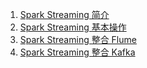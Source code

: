 1. [Spark Streaming 简介](docs/bigdata/notes/Spark_Streaming与流处理.md)
2. [Spark Streaming 基本操作](docs/bigdata/notes/Spark_Streaming基本操作.md)
3. [Spark Streaming 整合 Flume](docs/bigdata/notes/Spark_Streaming整合Flume.md)
4. [Spark Streaming 整合 Kafka](docs/bigdata/notes/Spark_Streaming整合Kafka.md)